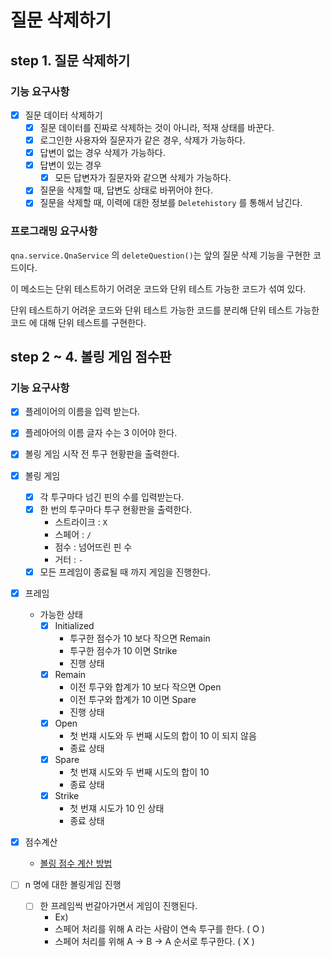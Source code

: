 # 질문 삭제하기

## step 1. 질문 삭제하기

### 기능 요구사항

- [x] 질문 데이터 삭제하기
    - [x] 질문 데이터를 진짜로 삭제하는 것이 아니라, 적재 상태를 바꾼다.
    - [x] 로그인한 사용자와 질문자가 같은 경우, 삭제가 가능하다.
    - [x] 답변이 없는 경우 삭제가 가능하다.
    - [x] 답변이 있는 경우
        - [x] 모든 답변자가 질문자와 같으면 삭제가 가능하다.
    - [x] 질문을 삭제할 때, 답변도 상태로 바뀌어야 한다.
    - [x] 질문을 삭제할 때, 이력에 대한 정보를 `Deletehistory` 를 통해서 남긴다.

### 프로그래밍 요구사항

`qna.service.QnaService` 의 `deleteQuestion()`는 앞의 질문 삭제 기능을 구현한 코드이다.

이 메소드는 단위 테스트하기 어려운 코드와 단위 테스트 가능한 코드가 섞여 있다.

단위 테스트하기 어려운 코드와 단위 테스트 가능한 코드를 분리해 단위 테스트 가능한 코드 에 대해 단위 테스트를 구현한다.

## step 2 ~ 4. 볼링 게임 점수판

### 기능 요구사항

- [x] 플레이어의 이름을 입력 받는다.
- [x] 플레아어의 이름 글자 수는 3 이어야 한다.


- [x] 볼링 게임 시작 전 투구 현황판을 출력한다.


- [x] 볼링 게임
    - [x] 각 투구마다 넘긴 핀의 수를 입력받는다.
    - [x] 한 번의 투구마다 투구 현황판을 출력한다.
        - 스트라이크 : `X`
        - 스페어 : `/`
        - 점수 : 넘어뜨린 핀 수
        - 거터 : `-`
    - [x] 모든 프레임이 종료될 때 까지 게임을 진행한다.

- [x] 프레임
    - 가능한 상태
        - [x] Initialized
            - 투구한 점수가 10 보다 작으면 Remain
            - 투구한 점수가 10 이면 Strike
            - 진행 상태
        - [x] Remain
            - 이전 투구와 합계가 10 보다 작으면 Open
            - 이전 투구와 합계가 10 이면 Spare
            - 진행 상태
        - [x] Open
            - 첫 번쟤 시도와 두 번째 시도의 합이 10 이 되지 않음
            - 종료 상태
        - [x] Spare
            - 첫 번쟤 시도와 두 번째 시도의 합이 10
            - 종료 상태
        - [x] Strike
            - 첫 번쟤 시도가 10 인 상태
            - 종료 상태


- [x] 점수계산
    - [볼링 점수 계산 방법](bowling_calculation.md)


- [ ] n 명에 대한 볼링게임 진행
    - [ ] 한 프레임씩 번갈아가면서 게임이 진행된다.
        - Ex)
        - 스페어 처리를 위해 A 라는 사람이 연속 투구를 한다. ( O )
        - 스페어 처리를 위해 A -> B -> A 순서로 투구한다. ( X )